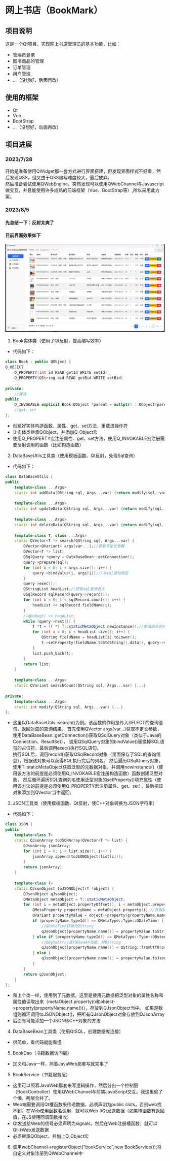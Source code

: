 # 网上书店（BookMark）

## 项目说明

这是一个Qt项目，实现网上书店管理员的基本功能，比如：

* 管理员登录
* 图书商品的管理
* 订单管理
* 用户管理
* ...（没想好，后面再改）

## 使用的框架

* Qt
* Vue
* BootStrap
* ...（没想好，后面再改）

## 项目进展

### 2023/7/28

开始是准备使用QWidget那一套方式进行界面搭建，但发现界面样式不好看，然后发现QSS，但又由于QSS编写难度较大，最后放弃。  
然后准备尝试使用QWebEngine，突然发现可以使用QWebChannel与Javascript做交互，并且能使用许多成熟的前端框架（Vue、BootStrap等）,所以采用此方案。

### 2023/8/5
#### 先总结一下：反射太爽了
#### 目前界面效果如下
![图片](image/img.png)
1. Book实体类（使用了Qt反射，提高编写效率）
* 代码如下：
~~~C++
class Book : public QObject {
Q_OBJECT
    Q_PROPERTY(int id READ getId WRITE setId)
    Q_PROPERTY(QString bid READ getBid WRITE setBid)
    ...
private:
    //属性
public:
    Q_INVOKABLE explicit Book(QObject *parent = nullptr) : QObject(parent) {}
    //get、set
};
~~~
* 创建好实体构造函数、属性、get、set方法，重载流操作符
* 让实体类继承QObject，并添加Q_Object宏
* 使用Q_PROPERTY宏注册属性、get、set方法，使用Q_INVOKABLE宏注册需要反射调用的函数（比如构造函数）

2. DataBaseUtils工具类（使用模板函数、Qt反射，处理Sql查询）
* 代码如下：
~~~C++
class DataBaseUtils {
public:
    template<class ...Args>
    static int addData(QString sql, Args...var) {return modify(sql, var...);}

    template<class ...Args>
    static int updateData(QString sql, Args...var) {return modify(sql, var...);}

    template<class ...Args>
    static int deleteData(QString sql, Args...var) {return modify(sql, var...);}

    template<class T, class ...Args>
    static QVector<T *> search(QString sql, Args...var) {
        QVector<QVariant> args{var...};//获取不定长参数
        QVector<T *> list;
        QSqlQuery *query = DataBaseBean::getConnection();
        query->prepare(sql);
        for (int i = 0; i < args.size(); i++) {
            query->bindValue(i, args[i]);//与sql语句绑定
        }
        query->exec();
        QStringList headList;//获取sql查询表头
        QSqlRecord sqlRecord(query->record());
        for (int i = 0; i < sqlRecord.count(); i++) {
            headList << sqlRecord.fieldName(i);
        }
        //qDebug() << headList;
        while (query->next()) {
            T *t = (T *) T::staticMetaObject.newInstance();//把值填充到对象中
            for (int i = 0; i < headList.size(); i++) {
                QString fieldName = headList[i].toLower();
                t->setProperty(fieldName.toStdString().data(), query->value(i));
            }
            list.push_back(t);
        }
        return list;
    }

    template<class ...Args>
    static QVariant searchCount(QString sql, Args...var) {...}

private:
    template<class ...Args>
    static int modify(QString sql, Args...var) {...}
};
~~~
* 这里以DataBaseUtils::search()为例。该函数的作用是传入SELECT的查询语句，返回对应的查询结果。
  首先使用QVector<QVariant> args{var...}获取不定长参数，使用DataBaseBean::getConnection()获取QSqlQuery对象（类似于Java的Connection、ResultSet），
  调用QSqlQuery对象的bindValue()替换掉SQL语句的占位符，最后调用exec()执行SQL语句。  
  执行SQL后，调用record()获取QSqlRecord对象（里面保存了SQL的查询信息），根据该对象可以获得SQL执行完后的列名。
  然后遍历QSqlQuery对象，使用T::staticMetaObject获取泛型的元数据对象，并调用newInstance()（使用该方法的前提是必须使用Q_INVOKABLE宏注册构造函数）函数创建泛型对象，
  然后循环遍历SQL查询列名使用泛型对象的setProperty()填充属性（使用该方法的前提是必须使用Q_PROPERTY宏注册属性、get、set），最后把该对象添加到QVector当中返回。

3. JSON工具类（使用模板函数、Qt反射，使C++对象转换为JSON字符串）
* 代码如下：
~~~C++
class JSON {
public:
    template<class T>
    static QJsonArray toJSONArray(QVector<T *> list) {
        QJsonArray jsonArray;
        for (int i = 0; i < list.size(); i++) {
            jsonArray.append(toJSONObject(list[i]));
        }
        return jsonArray;
    }

    template<class T>
    static QJsonObject toJSONObject(T *object) {
        QJsonObject qJsonObject;
        QMetaObject metaObject = T::staticMetaObject;
        for (int i = metaObject.propertyOffset(); i < metaObject.propertyCount(); i++) {
            QMetaProperty propertyName = metaObject.property(i);//获取属性名称
            QVariant propertyValue = object->property(propertyName.name());//获取属性值
            if (propertyName.typeId() == QMetaType::Type::QDateTime) {
                //QDateTime转换为QString
                qJsonObject[propertyName.name()] = propertyValue.toString();
            } else if (propertyName.typeId() == QMetaType::Type::QByteArray) {
                //QByteArray进行Base64加密，转QString
                qJsonObject[propertyName.name()] = QString::fromUtf8(propertyValue.toByteArray().toBase64());
            } else {
                qJsonObject[propertyName.name()] = propertyValue.toJsonValue();
            }
        }
        return qJsonObject;
    }
};
~~~
* 和上个类一样，使用到了元数据，这里是使用元数据把泛型对象的属性名称和属性值读取出来（metaObject.property(i)和object->property(propertyName.name())），存放到QJsonObject当中。
  如果是数组则循环调用toJSONObject()，把所有QJsonObject对象存放到QJsonArray
* 后面有可能添加一个JSON转C++对象的方法

4. DataBaseBean工具类（使用QtSQL，创建数据库连接）
* 很简单，看代码就能看懂

5. BookDao（书籍数据访问层）
* 定义和Java一样，照着JavaWeb那套写就完事了

5. BookService（书籍服务层）
* 这里可以照着JavaWeb那套来写逻辑操作，然后分出一个控制层（BookController）使用QWebChannel与前端JavaScript交互。我这里偷了个懒，两层合并了。
* Web端需要调用Qt槽函数来传递数据，必须声明为public slots，否则web找不到。在Web使用函数名调用，就可以Web-》Qt发送数据（如果槽函数有返回值，在JS使用回调函数接收）
* Qt发送给Web的信号必须声明为signals，然后在Web注册槽函数，就可以Qt-》Web发送数据
* 必须继承QObject，并加上Q_Object宏

6. 调用webChannel->registerObject("bookService",new BookService());将自定义对象注册到QWebChannel中
